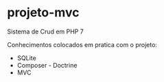 # projeto-mvc

Sistema de Crud em PHP 7

Conhecimentos colocados em pratica com o projeto:

- SQLite
- Composer - Doctrine
- MVC
